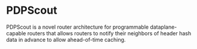 # PDPScout
PDPScout is a novel router architecture for programmable dataplane-capable routers that allows routers to notify their neighbors of header hash data in advance to allow ahead-of-time caching. 

